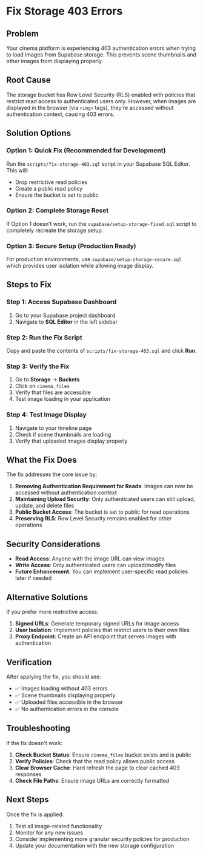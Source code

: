 # Fix Storage 403 Errors

## Problem
Your cinema platform is experiencing 403 authentication errors when trying to load images from Supabase storage. This prevents scene thumbnails and other images from displaying properly.

## Root Cause
The storage bucket has Row Level Security (RLS) enabled with policies that restrict read access to authenticated users only. However, when images are displayed in the browser (via `<img>` tags), they're accessed without authentication context, causing 403 errors.

## Solution Options

### Option 1: Quick Fix (Recommended for Development)
Run the `scripts/fix-storage-403.sql` script in your Supabase SQL Editor. This will:
- Drop restrictive read policies
- Create a public read policy
- Ensure the bucket is set to public

### Option 2: Complete Storage Reset
If Option 1 doesn't work, run the `supabase/setup-storage-fixed.sql` script to completely recreate the storage setup.

### Option 3: Secure Setup (Production Ready)
For production environments, use `supabase/setup-storage-secure.sql` which provides user isolation while allowing image display.

## Steps to Fix

### Step 1: Access Supabase Dashboard
1. Go to your Supabase project dashboard
2. Navigate to **SQL Editor** in the left sidebar

### Step 2: Run the Fix Script
Copy and paste the contents of `scripts/fix-storage-403.sql` and click **Run**.

### Step 3: Verify the Fix
1. Go to **Storage** → **Buckets**
2. Click on `cinema_files`
3. Verify that files are accessible
4. Test image loading in your application

### Step 4: Test Image Display
1. Navigate to your timeline page
2. Check if scene thumbnails are loading
3. Verify that uploaded images display properly

## What the Fix Does

The fix addresses the core issue by:

1. **Removing Authentication Requirement for Reads**: Images can now be accessed without authentication context
2. **Maintaining Upload Security**: Only authenticated users can still upload, update, and delete files
3. **Public Bucket Access**: The bucket is set to public for read operations
4. **Preserving RLS**: Row Level Security remains enabled for other operations

## Security Considerations

- **Read Access**: Anyone with the image URL can view images
- **Write Access**: Only authenticated users can upload/modify files
- **Future Enhancement**: You can implement user-specific read policies later if needed

## Alternative Solutions

If you prefer more restrictive access:

1. **Signed URLs**: Generate temporary signed URLs for image access
2. **User Isolation**: Implement policies that restrict users to their own files
3. **Proxy Endpoint**: Create an API endpoint that serves images with authentication

## Verification

After applying the fix, you should see:
- ✅ Images loading without 403 errors
- ✅ Scene thumbnails displaying properly
- ✅ Uploaded files accessible in the browser
- ✅ No authentication errors in the console

## Troubleshooting

If the fix doesn't work:

1. **Check Bucket Status**: Ensure `cinema_files` bucket exists and is public
2. **Verify Policies**: Check that the read policy allows public access
3. **Clear Browser Cache**: Hard refresh the page to clear cached 403 responses
4. **Check File Paths**: Ensure image URLs are correctly formatted

## Next Steps

Once the fix is applied:
1. Test all image-related functionality
2. Monitor for any new issues
3. Consider implementing more granular security policies for production
4. Update your documentation with the new storage configuration
